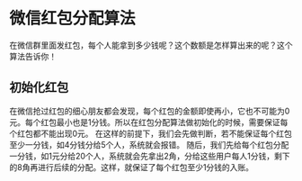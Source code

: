 ﻿# 微信红包分配算法
在微信群里面发红包，每个人能拿到多少钱呢？这个数额是怎样算出来的呢？这个算法告诉你！

## 初始化红包
在微信抢过红包的细心朋友都会发现，每个红包的金额即使再小，它也不可能为0元。每个红包最小也是1分钱。所以在红包分配算法做初始化的时候，需要保证每个红包都不能出现0元。
在这样的前提下，我们会先做判断，若不能保证每个红包至少一分钱，如4分钱分给5个人，系统就会报错。
随后，我们先给每个红包分配一分钱，如1元分给20个人，系统就会先拿出2角，分给这些用户每人1分钱，剩下的8角再进行后续的分配。这样，就保证了每个红包至少1分钱的入账。

